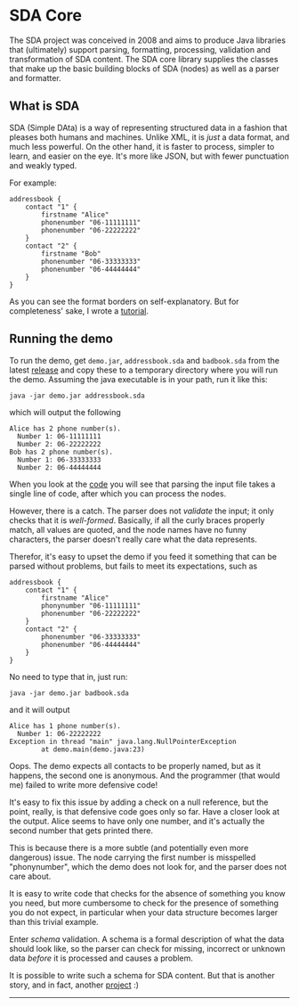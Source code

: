 # SDA Core

The SDA project was conceived in 2008 and aims to produce Java libraries that (ultimately) support parsing, formatting, processing, validation and transformation of SDA content. The SDA core library supplies the classes that make up the basic building blocks of SDA (nodes) as well as a parser and formatter.

## What is SDA

SDA (Simple DAta) is a way of representing structured data in a fashion that pleases both humans and machines. Unlike XML, it is *just* a data format, and much less powerful. On the other hand, it is faster to process, simpler to learn, and easier on the eye. It's more like JSON, but with fewer punctuation and weakly typed.

For example:

	addressbook {
		contact "1" {
			firstname "Alice"
			phonenumber "06-11111111"
			phonenumber "06-22222222"
		}
		contact "2" {
			firstname "Bob"
			phonenumber "06-33333333"
			phonenumber "06-44444444"
		}
	}

As you can see the format borders on self-explanatory. But for completeness' sake, I wrote a [tutorial](docs/).

## Running the demo

To run the demo, get `demo.jar`, `addressbook.sda` and `badbook.sda` from  the latest [release](https://github.com/hclbaur/sda-core/releases/latest) and copy these to a temporary directory where you will run the demo. Assuming the java executable is in your path, run it like this:

	java -jar demo.jar addressbook.sda
	
which will output the following

	Alice has 2 phone number(s).
	  Number 1: 06-11111111
	  Number 2: 06-22222222
	Bob has 2 phone number(s).
	  Number 1: 06-33333333
	  Number 2: 06-44444444

When you look at the [code](src/test/java/demo.java) you will see that parsing the input file takes a single line of code, after which you can process the nodes.

However, there is a catch. The parser does not *validate* the input; it only checks that it is *well-formed*. Basically, if all the curly braces properly match, all values are quoted, and the node names have no funny characters, the parser doesn't really care what the data represents. 

Therefor, it's easy to upset the demo if you feed it something that can be parsed without problems, but fails to meet its expectations, such as

	addressbook {
		contact "1" {
			firstname "Alice"
			phonynumber "06-11111111"
			phonenumber "06-22222222"
		}
		contact "2" {
			phonenumber "06-33333333"
			phonenumber "06-44444444"
		}
	}

No need to type that in, just run:

	java -jar demo.jar badbook.sda
	
and it will output

	Alice has 1 phone number(s).
	  Number 1: 06-22222222
	Exception in thread "main" java.lang.NullPointerException
			at demo.main(demo.java:23)
	
Oops. The demo expects all contacts to be properly named, but as it happens, the second one is anonymous. And the programmer (that would me) failed to write more defensive code!

It's easy to fix this issue by adding a check on a null reference, but the point, really, is that defensive code goes only so far. Have a closer look at the output. Alice seems to have only one number, and it's actually the second number that gets printed there.

This is because there is a more subtle (and potentially even more dangerous) issue. The node carrying the first number is misspelled "phonynumber", which the demo does not look for, and the parser does not care about.   

It is easy to write code that checks for the absence of something you know you need, but more cumbersome to check for the presence of something you do not expect, in particular when your data structure becomes larger than this trivial example.

Enter *schema* validation. A schema is a formal description of what the data should look like, so the parser can check for missing, incorrect or unknown data *before* it is processed and causes a problem.

It is possible to write such a schema for SDA content. But that is another story, and in fact, another [project](https://github.com/hclbaur/sds-core) :)

----